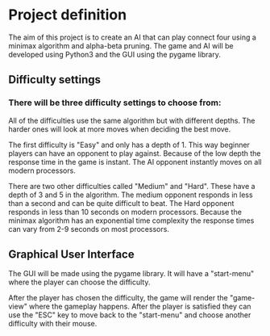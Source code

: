 # Project definition

The aim of this project is to create an AI that can play connect four using a minimax algorithm and alpha-beta pruning.
The game and AI will be developed using Python3 and the GUI using the pygame library.

## Difficulty settings

### There will be three difficulty settings to choose from:

All of the difficulties use the same algorithm but with different depths. The harder ones will look at more moves when deciding the best move.

The first difficulty is "Easy" and only has a depth of 1. This way beginner players can have an opponent to play against. Because of the low depth the response time in the game is instant. The AI opponent instantly moves on all modern processors. 

There are two other difficulties called "Medium" and "Hard". These have a depth of 3 and 5 in the algorithm. The medium opponent responds in less than a second and can be quite difficult to beat. The Hard opponent responds in less than 10 seconds on modern processors. Because the minimax algorithm has an exponential time complexity the response times can vary from 2-9 seconds on most processors.

## Graphical User Interface

The GUI will be made using the pygame library. It will have a "start-menu" where the player can choose the difficulty. 

After the player has chosen the difficulty, the game will render the "game-view" where the gameplay happens. After the player is satisfied they can use the "ESC" key to move back to the "start-menu" and choose another difficulty with their mouse.
